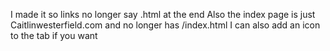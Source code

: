 I made it so links no longer say .html at the end
Also the index page is just Caitlinwesterfield.com and no longer has /index.html
I can also add an icon to the tab if you want
